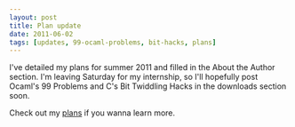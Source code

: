 ```yaml
---
layout: post
title: Plan update
date: 2011-06-02
tags: [updates, 99-ocaml-problems, bit-hacks, plans]
---
```


I've detailed my plans for summer 2011 and filled in the About the Author section. I'm leaving Saturday for my internship, so I'll hopefully post Ocaml's 99 Problems and C's Bit Twiddling Hacks in the downloads section soon.

Check out my <a href="plans.php">plans</a> if you wanna learn more.